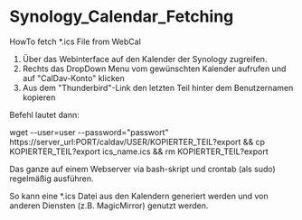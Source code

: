 # Synology_Calendar_Fetching
HowTo fetch *.ics File from WebCal


1. Über das Webinterface auf den Kalender der Synology zugreifen.
2. Rechts das DropDown Menu vom gewünschten Kalender aufrufen und auf "CalDav-Konto" klicken
3. Aus dem "Thunderbird"-Link den letzten Teil hinter dem Benutzernamen kopieren

Befehl lautet dann:

wget --user=user --password="passwort" https://server_url:PORT/caldav/USER/KOPIERTER_TEIL?export && cp KOPIERTER_TEIL?export ics_name.ics && rm KOPIERTER_TEIL?export



Das ganze auf einem Webserver via bash-skript und crontab (als sudo) regelmäßig ausführen.

So kann eine *.ics Datei aus den Kalendern generiert werden und von anderen Diensten (z.B. MagicMirror) genutzt werden.
